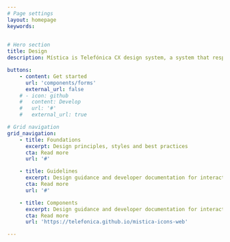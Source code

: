```yaml
---
# Page settings
layout: homepage
keywords:

  
# Hero section
title: Design
description: Mística is Telefónica CX design system, a system that responds to our specific circumstances. The aim of Mistica is to help Telefonica designers and developers deliver work faster and better. It provides teams with a common language and encourages adherence to design guidelines with compliant components right out of the box.

buttons:
    - content: Get started
      url: 'components/forms'
      external_url: false
    # - icon: github
    #   content: Develop
    #   url: '#'
    #   external_url: true

# Grid navigation
grid_navigation:
    - title: Foundations
      excerpt: Design principles, styles and best practices
      cta: Read more
      url: '#'

    - title: Guidelines
      excerpt: Design guidance and developer documentation for interactive UI building blocks
      cta: Read more
      url: '#'

    - title: Components
      excerpt: Design guidance and developer documentation for interactive UI building blocks
      cta: Read more
      url: 'https://telefonica.github.io/mistica-icons-web'

---
```


